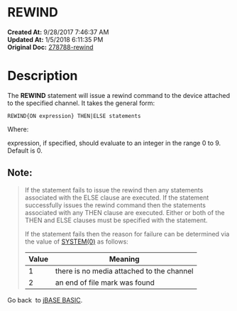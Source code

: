 # REWIND

**Created At:** 9/28/2017 7:46:37 AM  
**Updated At:** 1/5/2018 6:11:35 PM  
**Original Doc:** [278788-rewind](https://docs.jbase.com/36868-jbase-basic/278788-rewind)  


# Description

The **REWIND** statement will issue a rewind command to the device attached to the specified channel. It takes the general form:

```
REWIND{ON expression} THEN|ELSE statements
```

Where:

expression, if specified, should evaluate to an integer in the range 0 to 9. Default is 0.

## Note:


> If the statement fails to issue the rewind then any statements associated with the ELSE clause are executed. If the statement successfully issues the rewind command then the statements associated with any THEN clause are executed. Either or both of the THEN and ELSE clauses must be specified with the statement.
> 
> If the statement fails then the reason for failure can be determined via the value of [SYSTEM(0)](282982-system-functions) as follows:
> 
> 
> | Value<br> | Meaning<br> |
> | --- | --- |
> | 1<br> | there is no media attached to the channel<br> |
> | 2<br> | an end of file mark was found<br> |


Go back  to [jBASE BASIC](263498-jbase-basic).

